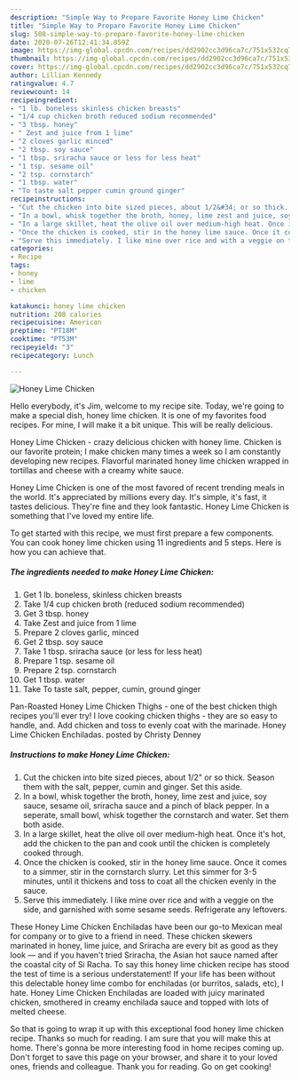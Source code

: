 ```yaml
---
description: "Simple Way to Prepare Favorite Honey Lime Chicken"
title: "Simple Way to Prepare Favorite Honey Lime Chicken"
slug: 508-simple-way-to-prepare-favorite-honey-lime-chicken
date: 2020-07-26T12:41:34.859Z
image: https://img-global.cpcdn.com/recipes/dd2902cc3d96ca7c/751x532cq70/honey-lime-chicken-recipe-main-photo.jpg
thumbnail: https://img-global.cpcdn.com/recipes/dd2902cc3d96ca7c/751x532cq70/honey-lime-chicken-recipe-main-photo.jpg
cover: https://img-global.cpcdn.com/recipes/dd2902cc3d96ca7c/751x532cq70/honey-lime-chicken-recipe-main-photo.jpg
author: Lillian Kennedy
ratingvalue: 4.7
reviewcount: 14
recipeingredient:
- "1 lb. boneless skinless chicken breasts"
- "1/4 cup chicken broth reduced sodium recommended"
- "3 tbsp. honey"
- " Zest and juice from 1 lime"
- "2 cloves garlic minced"
- "2 tbsp. soy sauce"
- "1 tbsp. sriracha sauce or less for less heat"
- "1 tsp. sesame oil"
- "2 tsp. cornstarch"
- "1 tbsp. water"
- "To taste salt pepper cumin ground ginger"
recipeinstructions:
- "Cut the chicken into bite sized pieces, about 1/2&#34; or so thick. Season them with the salt, pepper, cumin and ginger. Set this aside."
- "In a bowl, whisk together the broth, honey, lime zest and juice, soy sauce, sesame oil, sriracha sauce and a pinch of black pepper. In a seperate, small bowl, whisk together the cornstarch and water. Set them both aside."
- "In a large skillet, heat the olive oil over medium-high heat. Once it&#39;s hot, add the chicken to the pan and cook until the chicken is completely cooked through."
- "Once the chicken is cooked, stir in the honey lime sauce. Once it comes to a simmer, stir in the cornstarch slurry. Let this simmer for 3-5 minutes, until it thickens and toss to coat all the chicken evenly in the sauce."
- "Serve this immediately. I like mine over rice and with a veggie on the side, and garnished with some sesame seeds. Refrigerate any leftovers."
categories:
- Recipe
tags:
- honey
- lime
- chicken

katakunci: honey lime chicken 
nutrition: 208 calories
recipecuisine: American
preptime: "PT18M"
cooktime: "PT53M"
recipeyield: "3"
recipecategory: Lunch

---
```



![Honey Lime Chicken](https://img-global.cpcdn.com/recipes/dd2902cc3d96ca7c/751x532cq70/honey-lime-chicken-recipe-main-photo.jpg)

Hello everybody, it's Jim, welcome to my recipe site. Today, we're going to make a special dish, honey lime chicken. It is one of my favorites food recipes. For mine, I will make it a bit unique. This will be really delicious.

Honey Lime Chicken - crazy delicious chicken with honey lime. Chicken is our favorite protein; I make chicken many times a week so I am constantly developing new recipes. Flavorful marinated honey lime chicken wrapped in tortillas and cheese with a creamy white sauce.

Honey Lime Chicken is one of the most favored of recent trending meals in the world. It's appreciated by millions every day. It's simple, it's fast, it tastes delicious. They're fine and they look fantastic. Honey Lime Chicken is something that I've loved my entire life.


To get started with this recipe, we must first prepare a few components. You can cook honey lime chicken using 11 ingredients and 5 steps. Here is how you can achieve that.

<!--inarticleads1-->

##### The ingredients needed to make Honey Lime Chicken:

1. Get 1 lb. boneless, skinless chicken breasts
1. Take 1/4 cup chicken broth (reduced sodium recommended)
1. Get 3 tbsp. honey
1. Take  Zest and juice from 1 lime
1. Prepare 2 cloves garlic, minced
1. Get 2 tbsp. soy sauce
1. Take 1 tbsp. sriracha sauce (or less for less heat)
1. Prepare 1 tsp. sesame oil
1. Prepare 2 tsp. cornstarch
1. Get 1 tbsp. water
1. Take To taste salt, pepper, cumin, ground ginger


Pan-Roasted Honey Lime Chicken Thighs - one of the best chicken thigh recipes you&#39;ll ever try! I love cooking chicken thighs - they are so easy to handle, and. Add chicken and toss to evenly coat with the marinade. Honey Lime Chicken Enchiladas. posted by Christy Denney 

<!--inarticleads2-->

##### Instructions to make Honey Lime Chicken:

1. Cut the chicken into bite sized pieces, about 1/2&#34; or so thick. Season them with the salt, pepper, cumin and ginger. Set this aside.
1. In a bowl, whisk together the broth, honey, lime zest and juice, soy sauce, sesame oil, sriracha sauce and a pinch of black pepper. In a seperate, small bowl, whisk together the cornstarch and water. Set them both aside.
1. In a large skillet, heat the olive oil over medium-high heat. Once it&#39;s hot, add the chicken to the pan and cook until the chicken is completely cooked through.
1. Once the chicken is cooked, stir in the honey lime sauce. Once it comes to a simmer, stir in the cornstarch slurry. Let this simmer for 3-5 minutes, until it thickens and toss to coat all the chicken evenly in the sauce.
1. Serve this immediately. I like mine over rice and with a veggie on the side, and garnished with some sesame seeds. Refrigerate any leftovers.


These Honey Lime Chicken Enchiladas have been our go-to Mexican meal for company or to give to a friend in need. These chicken skewers marinated in honey, lime juice, and Sriracha are every bit as good as they look — and if you haven&#39;t tried Sriracha, the Asian hot sauce named after the coastal city of Si Racha. To say this honey lime chicken recipe has stood the test of time is a serious understatement! If your life has been without this delectable honey lime combo for enchiladas (or burritos, salads, etc), I hate. Honey Lime Chicken Enchiladas are loaded with juicy marinated chicken, smothered in creamy enchilada sauce and topped with lots of melted cheese. 

So that is going to wrap it up with this exceptional food honey lime chicken recipe. Thanks so much for reading. I am sure that you will make this at home. There's gonna be more interesting food in home recipes coming up. Don't forget to save this page on your browser, and share it to your loved ones, friends and colleague. Thank you for reading. Go on get cooking!

